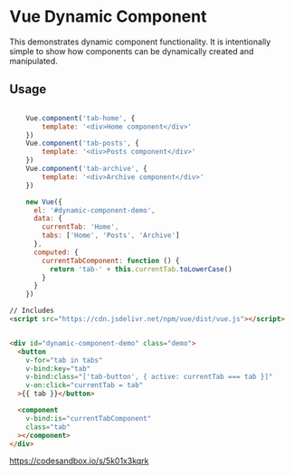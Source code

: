 # Vue Dynamic Component

This demonstrates dynamic component functionality. It is intentionally simple to show how components can be dynamically created and manipulated. 

## Usage

```javascript

    Vue.component('tab-home', {
    	template: '<div>Home component</div>'
    })
    Vue.component('tab-posts', {
    	template: '<div>Posts component</div>'
    })
    Vue.component('tab-archive', {
    	template: '<div>Archive component</div>'
    })

    new Vue({
      el: '#dynamic-component-demo',
      data: {
        currentTab: 'Home',
        tabs: ['Home', 'Posts', 'Archive']
      },
      computed: {
        currentTabComponent: function () {
          return 'tab-' + this.currentTab.toLowerCase()
        }
      }
    })
```

```html
// Includes
<script src="https://cdn.jsdelivr.net/npm/vue/dist/vue.js"></script>


<div id="dynamic-component-demo" class="demo">
  <button
    v-for="tab in tabs"
    v-bind:key="tab"
    v-bind:class="['tab-button', { active: currentTab === tab }]"
    v-on:click="currentTab = tab"
  >{{ tab }}</button>

  <component
    v-bind:is="currentTabComponent"
    class="tab"
  ></component>
</div>
```

https://codesandbox.io/s/5k01x3kqrk
